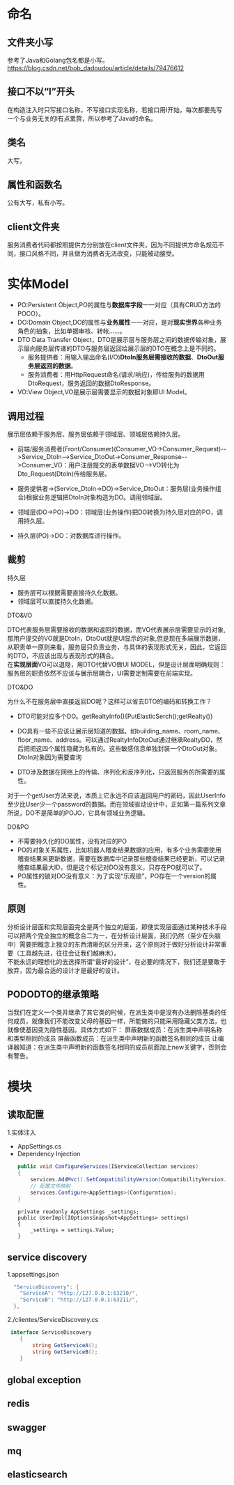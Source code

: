 ﻿# 命名
## 文件夹小写
>
参考了Java和Golang包名都是小写。
https://blog.csdn.net/bob_dadoudou/article/details/79476612
## 接口不以“I”开头
>
在构造注入时只写接口名称，不写接口实现名称，若接口用I开始，每次都要先写一个与业务无关的I有点累赘，所以参考了Java的命名。
## 类名
>
大写。
## 属性和函数名
>
公有大写，私有小写。
## client文件夹
>
服务消费者代码都按照提供方分别放在client文件夹，因为不同提供方命名规范不同，接口风格不同，并且做为消费者无法改变，只能被动接受。

# 实体Model
>
- PO:Persistent Object,PO的属性与**数据库字段**一一对应（具有CRUD方法的POCO）。
- DO:Domain Object,DO的属性与**业务属性**一一对应，是对**现实世界**各种业务角色的抽象，比如单据审核、转帐……。
- DTO:Data Transfer Object，DTO是展示层与服务层之间的数据传输对象，展示层向服务层传递的DTO与服务层返回给展示层的DTO在概念上是不同的。
  - 服务提供者：用输入输出命名(I/O)**DtoIn服务层需接收的数据**、**DtoOut服务层返回的数据**。
  - 服务消费者：用HttpRequest命名(请求/响应)，传给服务的数据用DtoRequest，服务返回的数据DtoResponse。
- VO:View Object,VO是展示层需要显示的数据对象即UI Model。

## 调用过程
>
展示层依赖于服务层、服务层依赖于领域层、领域层依赖持久层。
 * 前端/服务消费者(Front/Consumer)(Consumer_VO->Consumer_Request)-->Service_DtoIn-->Service_DtoOut->Consumer_Response-->Consumer_VO：用户注册提交的表单数据VO-->VO转化为Dto_Request(DtoIn)传给服务层。
 
 * 服务提供者->(Service_DtoIn->DO)->Service_DtoOut：服务层(业务操作组合)根据业务逻辑把DtoIn对象构造为DO。调用领域层。
 * 领域层(DO->PO)->DO：领域层(业务操作)把DO转换为持久层对应的PO，调用持久层。
 * 持久层(PO)->DO：对数据库进行操作。
 
## 裁剪
持久层
>>
- 服务层可以根据需要直接持久化数据。
- 领域层可以直接持久化数据。

DTO&VO
>>
DTO代表服务层需要接收的数据和返回的数据，而VO代表展示层需要显示的对象,那用户提交的VO就是DtoIn，DtoOut就是UI显示的对象,但是现在多端展示数据，从职责单一原则来看，服务层只负责业务，与具体的表现形式无关，因此，它返回的DTO，不应该出现与表现形式的耦合。  
  在**实现层面**VO可以退隐，用DTO代替VO做UI MODEL，但是设计层面明确规则：服务层的职责依然不应该与展示层耦合，UI需要定制需要在前端实现。

DTO&DO
>>
为什么不在服务层中直接返回DO呢？这样可以省去DTO的编码和转换工作？
- DTO可能对应多个DO。getRealtyInfo(){PutElasticSerch();getRealty()}
- DO具有一些不应该让展示层知道的数据。如building_name、room_name、floor_name、address。可以通过RealtyInfoDtoOut通过继承RealtyDO，然后把把这四个属性隐藏为私有的。这些敏感信息单独封装一个DtoOut对象。DtoIn对象因为需要查询

- DTO涉及数据在网络上的传输、序列化和反序列化，只返回服务的所需要的属性。

对于一个getUser方法来说，本质上它永远不应该返回用户的密码，因此UserInfo至少比User少一个password的数据。而在领域驱动设计中，正如第一篇系列文章所说，DO不是简单的POJO，它具有领域业务逻辑。

DO&PO
>>
- 不需要持久化的DO属性，没有对应的PO
- PO的对象关系属性，比如机器人稽查结果数据的应用，有多个业务需要使用稽查结果来更新数据，需要在数据库中记录那些稽查结果已经更新，可以记录稽查结果最大ID，但是这个标记对DO没有意义，只存在PO就可以了。
- PO属性的锁对DO没有意义：为了实现“乐观锁”，PO存在一个version的属性。

## 原则
>>
分析设计层面和实现层面完全是两个独立的层面，即使实现层面通过某种技术手段可以把两个完全独立的概念合二为一，在分析设计层面，我们仍然（至少在头脑中）需要把概念上独立的东西清晰的区分开来，这个原则对于做好分析设计非常重要（工具越先进，往往会让我们越麻木）。  
不能永远的理想化的去选择所谓“最好的设计”，在必要的情况下，我们还是要敢于放弃，因为最合适的设计才是最好的设计。

## PODODTO的继承策略
>
当我们在定义一个类并继承了其它类的时候，在派生类中是没有办法删除基类的任何成员，就像我们不能改变父母的基因一样，所能做的只能采用隐藏父类方法，也就像使基因变为隐性基因。具体方式如下：
    屏蔽数据成员：在派生类中声明名称和类型相同的成员
    屏蔽函数成员：在派生类中声明新的函数签名相同的成员
    让编译器知道：在派生类中声明新的函数签名相同的成员前面加上new关键字，否则会有警告。


# 模块
## 读取配置
1.实体注入
 - AppSettings.cs
 - Dependency Injection
	```c#
	public void ConfigureServices(IServiceCollection services)
	{
		services.AddMvc().SetCompatibilityVersion(CompatibilityVersion.Version_2_2);
		// 配置文件映射
		services.Configure<AppSettings>(Configuration);
	}
  	```
	```
    private readonly AppSettings _settings;
    public UserImpl(IOptionsSnapshot<AppSettings> settings)
    {
        _settings = settings.Value;
    }
	```
## service discovery
1.appsettings.json
```c#
  "ServiceDiscovery": {
    "ServiceA": "http://127.0.0.1:63210/",
    "ServiceB": "http://127.0.0.1:63211/",
  },
```
2./clientes/ServiceDiscovery.cs
```c#
 interface ServiceDiscovery
    {
        string GetServiceA();
		string GetServiceB();
    }
```
## global exception

## redis

## swagger

## mq

## elasticsearch

	
